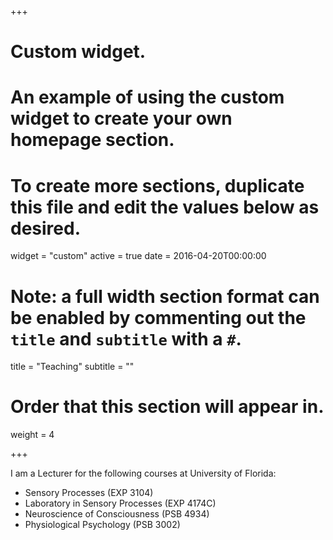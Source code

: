 +++
# Custom widget.
# An example of using the custom widget to create your own homepage section.
# To create more sections, duplicate this file and edit the values below as desired.
widget = "custom"
active = true
date = 2016-04-20T00:00:00

# Note: a full width section format can be enabled by commenting out the `title` and `subtitle` with a `#`.
title = "Teaching"
subtitle = ""

# Order that this section will appear in.
weight = 4

+++


I am a Lecturer for the following courses at University of Florida:

- Sensory Processes (EXP 3104)
- Laboratory in Sensory Processes (EXP 4174C)
- Neuroscience of Consciousness (PSB 4934)
- Physiological Psychology (PSB 3002)

